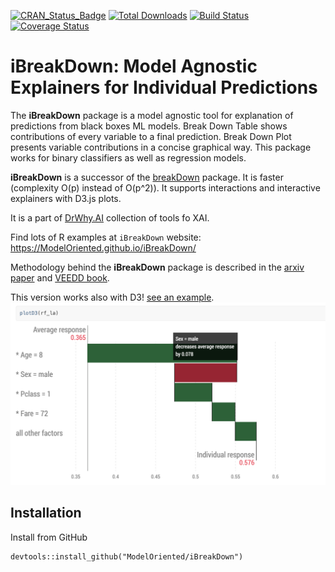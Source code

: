 [![CRAN_Status_Badge](http://www.r-pkg.org/badges/version/iBreakDown)](https://cran.r-project.org/package=iBreakDown)
[![Total Downloads](http://cranlogs.r-pkg.org/badges/grand-total/iBreakDown?color=orange)](http://cranlogs.r-pkg.org/badges/grand-total/iBreakDown)
[![Build Status](https://api.travis-ci.org/ModelOriented/iBreakDown.png)](https://travis-ci.org/ModelOriented/iBreakDown)
[![Coverage
Status](https://img.shields.io/codecov/c/github/ModelOriented/iBreakDown/master.svg)](https://codecov.io/github/ModelOriented/iBreakDown?branch=master)


# iBreakDown: Model Agnostic Explainers for Individual Predictions

The **iBreakDown** package is a model agnostic tool for explanation of predictions from black boxes ML models.
Break Down Table shows contributions of every variable to a final prediction. 
Break Down Plot presents variable contributions in a concise graphical way. 
This package works for binary classifiers as well as regression models. 

**iBreakDown** is a successor of the [breakDown](https://github.com/pbiecek/breakDown) package. It is faster (complexity O(p) instead of O(p^2)). It supports interactions and interactive explainers with D3.js plots.

It is a part of [DrWhy.AI](http://DrWhy.AI) collection of tools fo XAI.

Find lots of R examples at `iBreakDown` website: https://ModelOriented.github.io/iBreakDown/

Methodology behind the **iBreakDown** package is described in the [arxiv paper](https://arxiv.org/abs/1903.11420) and [VEEDD book](https://pbiecek.github.io/PM_VEE/breakDown.html).

This version works also with D3! 
[see an example](https://modeloriented.github.io/iBreakDown/articles/vignette_iBreakDown_titanic.html#plot-attributions-with-d3).
![plotD3](images/plotD3.png)

## Installation

Install from GitHub

```
devtools::install_github("ModelOriented/iBreakDown")
```
